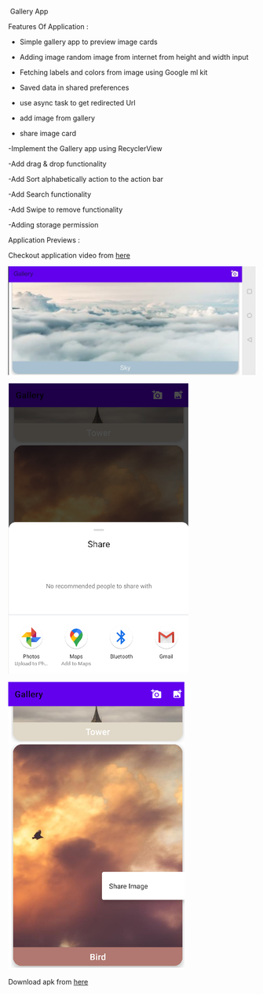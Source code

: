  Gallery App

Features Of Application :

- Simple gallery app to preview image cards
  
- Adding image random image from internet from height and width input
  
- Fetching labels and colors from image using Google ml kit

- Saved data in shared preferences

- use async task to get redirected Url
  
- add image from gallery

- share image card


-Implement the Gallery app using RecyclerView

-Add drag & drop functionality

-Add Sort alphabetically action to the action bar

-Add Search functionality

-Add Swipe to remove functionality
  
-Adding storage permission 

Application Previews :

 Checkout application video from [here](https://drive.google.com/file/d/19REGC8RVGMgVluQK8kU0LOy3ADy4PDpx/view?usp=sharing)
 
 ![gallery.jpeg](https://github.com/priyal-gopawat/Storage/blob/main/Gallery%20App/gallery.jpeg)
 
 ![share.png](https://github.com/priyal-gopawat/Storage/blob/main/Gallery%20App/share.png)
 
 ![share1.png](https://github.com/priyal-gopawat/Storage/blob/main/Gallery%20App/share1.png)

Download apk from [here](https://github.com/priyal-gopawat/Gallery-App/releases/download/1.1/app-debug.4.apk)

